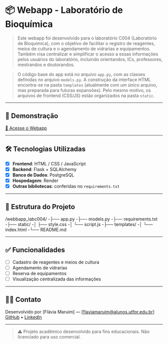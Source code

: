 # 📦 Webapp - Laboratório de Bioquímica

> Este webapp foi desenvolvido para o laboratório C004 (Laboratório de Bioquímica), com o objetivo de facilitar o registro de reagentes, meios de cultura e o agendamento de vidrarias e equipamentos. Também visa centralizar e simplificar o acesso a essas informações pelos usuários do laboratório, incluindo orientandos, ICs, professores, mestrandos e doutorandos.

> O código base do app está no arquivo `app.py`, com as classes definidas no arquivo `models.py`. A construção da interface HTML encontra-se na pasta `templates` (atualmente com um único arquivo, mas preparada para futuras expansões). Pelo mesmo motivo, os arquivos de frontend (CSS/JS) estão organizados na pasta `static`.

---

## 🚀 Demonstração

[🔗 Acesse o Webapp](https://webapp-labc004.onrender.com)

---

## 🛠️ Tecnologias Utilizadas

- [x] **Frontend**: HTML / CSS / JavaScript
- [x] **Backend**: Flask + SQLAlchemy
- [x] **Banco de Dados**: PostgreSQL
- [x] **Hospedagem**: Render
- [x] **Outras bibliotecas**: conferidas no `requirements.txt`

---

## 📁 Estrutura do Projeto

/webbapp_labc004/
-├── app.py
-├── models.py
-├── requirements.txt
-├── static/
-│ ├── style.css
-│ └── script.js
-├── templates/
-│ └── index.html
-└── README.md


---

## ✅ Funcionalidades

- [ ] Cadastro de reagentes e meios de cultura
- [ ] Agendamento de vidrarias
- [ ] Reserva de equipamentos
- [ ] Visualização centralizada das informações

---

## 🙋‍♀️ Contato

Desenvolvido por [Flávia Maruim] — [flaviamaruim@alunos.utfpr.edu.br]  
[GitHub](https://github.com/maruwinn) • [LinkedIn](https://www.linkedin.com/in/flávia-maruim-174739294/)

---

> ⚠️ Projeto acadêmico desenvolvido para fins educacionais. Não licenciado para uso comercial.
